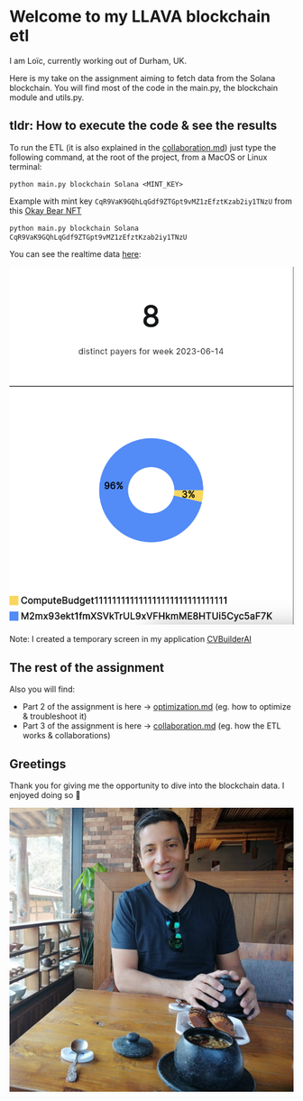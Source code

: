 # Welcome to my LLAVA blockchain etl

I am Loïc, currently working out of Durham, UK.

Here is my take on the assignment aiming to fetch data from the Solana blockchain. You will find most of the code in the main.py, the blockchain module and utils.py.

## tldr: How to execute the code & see the results
To run the ETL (it is also explained in the [collaboration.md](collaboration.md)) just type the following command, at the root of the project, from a MacOS or Linux terminal:
```
python main.py blockchain Solana <MINT_KEY>
```

Example with mint key `CqR9VaK9GQhLqGdf9ZTGpt9vMZ1zEfztKzab2iy1TNzU` from this [Okay Bear NFT](https://magiceden.io/item-details/CqR9VaK9GQhLqGdf9ZTGpt9vMZ1zEfztKzab2iy1TNzU?name=Okay-Bear-%23445)

```
python main.py blockchain Solana CqR9VaK9GQhLqGdf9ZTGpt9vMZ1zEfztKzab2iy1TNzU
```

You can see the realtime data [here](https://app.cvbuilderai.com/solana):

![dashboard](ressources/dashboard.png)

Note: I created a temporary screen in my application [CVBuilderAI](https://app.cvbuilderai.com/)

## The rest of the assignment
Also you will find:

- Part 2 of the assignment is here -> [optimization.md](optimization.md) (eg. how to optimize & troubleshoot it)
- Part 3 of the assignment is here -> [collaboration.md](collaboration.md) (eg. how the ETL works & collaborations)

## Greetings
Thank you for giving me the opportunity to dive into the blockchain data.
I enjoyed doing so 🤩 

![loic pp](ressources/pp.jpg)

